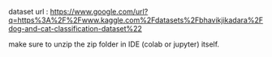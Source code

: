 dataset url : https://www.google.com/url?q=https%3A%2F%2Fwww.kaggle.com%2Fdatasets%2Fbhavikjikadara%2Fdog-and-cat-classification-dataset%22


make sure to unzip the zip folder in IDE (colab or jupyter) itself. 

